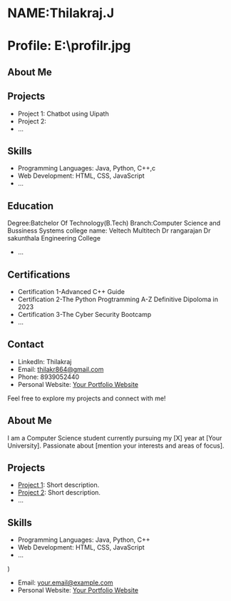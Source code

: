 # NAME:Thilakraj.J
# Profile: E:\profilr.jpg




## About Me


## Projects
- Project 1: Chatbot using Uipath 
- Project 2: 
- ...

## Skills
- Programming Languages: Java, Python, C++,c
- Web Development: HTML, CSS, JavaScript
- ...

## Education
Degree:Batchelor Of Technology(B.Tech)
Branch:Computer Science and Bussiness Systems
college name: Veltech Multitech Dr rangarajan Dr sakunthala Engineering College

  



- ...

## Certifications
- Certification 1-Advanced C++ Guide 
- Certification 2-The Python Progtramming A-Z Definitive Dipoloma in 2023
- Certification 3-The Cyber Security Bootcamp
- ...

## Contact
- LinkedIn: Thilakraj
- Email:  thilakr864@gmail.com
- Phone: 8939052440
- Personal Website: [Your Portfolio Website](link_to_website)

Feel free to explore my projects and connect with me!


## About Me
I am a Computer Science student currently pursuing my [X] year at [Your University]. Passionate about [mention your interests and areas of focus].

## Projects
- [Project 1](link_to_project_1): Short description.
- [Project 2](link_to_project_2): Short description.
- ...

## Skills
- Programming Languages: Java, Python, C++
- Web Development: HTML, CSS, JavaScript
- ...

)
- Email: your.email@example.com
- Personal Website: [Your Portfolio Website](link_to_website)
